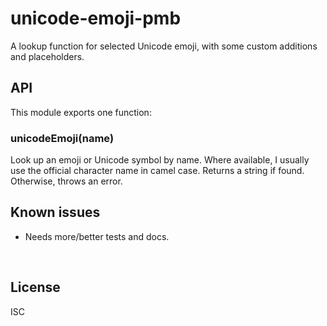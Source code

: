 ﻿
<!--#echo json="package.json" key="name" underline="=" -->
unicode-emoji-pmb
=================
<!--/#echo -->

<!--#echo json="package.json" key="description" -->
A lookup function for selected Unicode emoji, with some custom additions and
placeholders.
<!--/#echo -->



API
---

This module exports one function:

### unicodeEmoji(name)

Look up an emoji or Unicode symbol by name.
Where available, I usually use the official character name in camel case.
Returns a string if found. Otherwise, throws an error.




<!--#toc stop="scan" -->



Known issues
------------

* Needs more/better tests and docs.




&nbsp;


License
-------
<!--#echo json="package.json" key="license" -->
ISC
<!--/#echo -->

